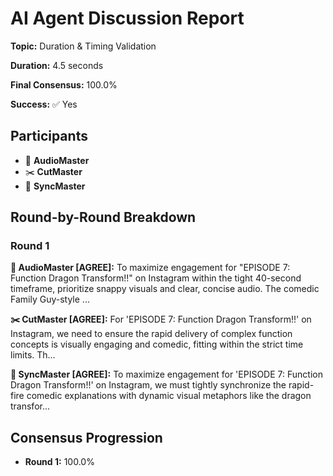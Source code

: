 # AI Agent Discussion Report

**Topic:** Duration & Timing Validation

**Duration:** 4.5 seconds

**Final Consensus:** 100.0%

**Success:** ✅ Yes

## Participants

- 🎵 **AudioMaster**
- ✂️ **CutMaster**
- 🎯 **SyncMaster**

## Round-by-Round Breakdown

### Round 1

**🎵 AudioMaster [AGREE]:** To maximize engagement for "EPISODE 7: Function Dragon Transform!!" on Instagram within the tight 40-second timeframe, prioritize snappy visuals and clear, concise audio. The comedic Family Guy-style ...

**✂️ CutMaster [AGREE]:** For 'EPISODE 7: Function Dragon Transform!!' on Instagram, we need to ensure the rapid delivery of complex function concepts is visually engaging and comedic, fitting within the strict time limits. Th...

**🎯 SyncMaster [AGREE]:** To maximize engagement for 'EPISODE 7: Function Dragon Transform!!' on Instagram, we must tightly synchronize the rapid-fire comedic explanations with dynamic visual metaphors like the dragon transfor...

## Consensus Progression

- **Round 1:** 100.0%
